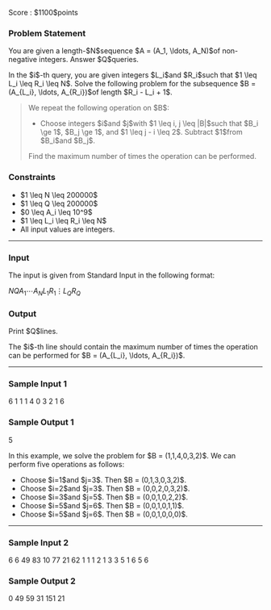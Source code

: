 
<div>

<span>

<span>

<p>
Score : $1100$points
</p>

<div>

<section>

### **Problem Statement**

<p>
You are given a length-$N$sequence $A = (A_1, \ldots, A_N)$of non-negative integers. Answer $Q$queries.
</p>

<p>
In the $i$-th query, you are given integers $L_i$and $R_i$such that $1 \leq L_i \leq R_i \leq N$. Solve the following problem for the subsequence $B = (A_{L_i}, \ldots, A_{R_i})$of length $R_i - L_i + 1$.
</p>

<blockquote>

<p>
We repeat the following operation on $B$:
</p>

<ul>

<li>
Choose integers $i$and $j$with $1 \leq i, j \leq |B|$such that $B_i \ge 1$, $B_j \ge 1$, and $1 \leq j - i \leq 2$. Subtract $1$from $B_i$and $B_j$.
</li>

</ul>

<p>
Find the maximum number of times the operation can be performed.
</p>

</blockquote>

</section>

</div>

<div>

<section>

### **Constraints**

<ul>

<li>
$1 \leq N \leq 200000$
</li>

<li>
$1 \leq Q \leq 200000$
</li>

<li>
$0 \leq A_i \leq 10^9$
</li>

<li>
$1 \leq L_i \leq R_i \leq N$
</li>

<li>
All input values are integers.
</li>

</ul>

</section>

</div>

---

<div>

<div>

<section>

### **Input**

<p>
The input is given from Standard Input in the following format:
</p>

<div>

$N$$Q$$A_1$$\cdots$$A_N$$L_1$$R_1$$\vdots$$L_Q$$R_Q$
</div>

</section>

</div>

<div>

<section>

### **Output**

<p>
Print $Q$lines.
</p>

<p>
The $i$-th line should contain the maximum number of times the operation can be performed for $B = (A_{L_i}, \ldots, A_{R_i})$.
</p>

</section>

</div>

</div>

---

<div>

<section>

### **Sample Input 1**

<div>

6 1
1 1 4 0 3 2
1 6

</div>

</section>

</div>

<div>

<section>

### **Sample Output 1**

<div>

5

</div>

<p>
In this example, we solve the problem for $B = (1,1,4,0,3,2)$. We can perform five operations as follows:
</p>

<ul>

<li>
Choose $i=1$and $j=3$. Then $B = (0,1,3,0,3,2)$.
</li>

<li>
Choose $i=2$and $j=3$. Then $B = (0,0,2,0,3,2)$.
</li>

<li>
Choose $i=3$and $j=5$. Then $B = (0,0,1,0,2,2)$.
</li>

<li>
Choose $i=5$and $j=6$. Then $B = (0,0,1,0,1,1)$.
</li>

<li>
Choose $i=5$and $j=6$. Then $B = (0,0,1,0,0,0)$.
</li>

</ul>

</section>

</div>

---

<div>

<section>

### **Sample Input 2**

<div>

6 6
49 83 10 77 21 62
1 1
1 2
1 3
3 5
1 6
5 6

</div>

</section>

</div>

<div>

<section>

### **Sample Output 2**

<div>

0
49
59
31
151
21

</div>

</section>

</div>

</span>

</span>

</div>
